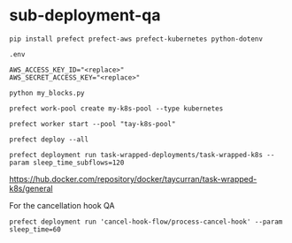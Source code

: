 # sub-deployment-qa

`pip install prefect prefect-aws prefect-kubernetes python-dotenv`

`.env`

```
AWS_ACCESS_KEY_ID="<replace>"
AWS_SECRET_ACCESS_KEY="<replace>"
```

`python my_blocks.py`

`prefect work-pool create my-k8s-pool --type kubernetes`

`prefect worker start --pool "tay-k8s-pool"`

`prefect deploy --all`

`prefect deployment run task-wrapped-deployments/task-wrapped-k8s --param sleep_time_subflows=120`


https://hub.docker.com/repository/docker/taycurran/task-wrapped-k8s/general

For the cancellation hook QA


`prefect deployment run 'cancel-hook-flow/process-cancel-hook' --param sleep_time=60`
